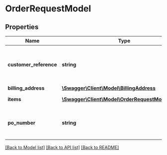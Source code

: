 # OrderRequestModel

## Properties
Name | Type | Description | Notes
------------ | ------------- | ------------- | -------------
**customer_reference** | **string** | Personal reference on the entire order Will be displayed on invoice | [optional] 
**billing_address** | [**\Swagger\Client\Model\BillingAddress**](BillingAddress.md) |  | 
**items** | [**\Swagger\Client\Model\OrderRequestModelItems[]**](OrderRequestModelItems.md) | Items in this order | 
**po_number** | **string** | Purchase Order number for customer&#39;s administration | [optional] 

[[Back to Model list]](../README.md#documentation-for-models) [[Back to API list]](../README.md#documentation-for-api-endpoints) [[Back to README]](../README.md)


